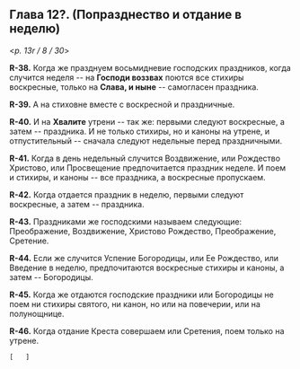 
## Глава 12?. (Попразднество и отдание в неделю)

<*p. 13r / 8 / 30*>

**R-38.** Когда же празднуем восьмидневие господских праздников, когда случится неделя -- 
на **Господи воззвах** поются все стихиры воскресные, только на **Слава, и ныне** -- 
самогласен праздника. 

**R-39.** А на стиховне вместе с воскресной и праздничные. 

**R-40.** И на **Хвалите** утрени -- так же: первыми следуют воскресные, а затем -- праздника. 
И не только стихиры, но и каноны на утрене, и отпустительный -- сначала следуют недельные 
перед праздничными.

**R-41.** Когда в день недельный случится Воздвижение, или Рождество Христово, 
или Просвещение предпочитается праздник неделе. И поем и стихиры, и каноны -- все праздника, 
а воскресные пропускаем. 

**R-42.** Когда отдается праздник в неделю, первыми следуют воскресные, 
а затем -- праздника. 

**R-43.** Праздниками же господскими называем следующие: Преображение, Воздвижение, 
Христово Рождество, Преображение, Сретение. 

**R-44.** Если же случится Успение Богородицы, или Ее Рождество, или Введение в неделю, 
предпочитаются воскресные стихиры и каноны, а затем -- Богородицы. 

**R-45.** Когда же отдаются господские праздники или Богородицы не поем ни стихиры святого, 
ни канон, но или на повечерии, или на полунощнице. 

**R-46.** Когда отдание Креста совершаем или Сретения, поем только на утрене. 

`[   ]`
